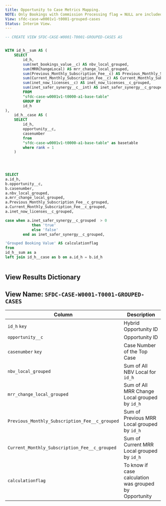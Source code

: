 ```yaml
---
title: Opportunity to Case Metrics Mapping.
NOTE: Only Bookings with Commission Processing flag = NULL are included; Only Renewal, Amendment, Transfer included in grouping. Splits are removed from Grouping (Renewal, Amendment, Transfer splits)
View: sfdc-case-w0001v1-t0001-grouped-cases
Status: Interim View.
---
```


```sql
-- CREATE VIEW SFDC-CASE-W0001-T0001-GROUPED-CASES AS


WITH id_h__sum AS (
	SELECT
		id_h,
		sum(net_bookings_value__c) AS nbv_local_grouped,
		sum(MRRChangeLocal) AS mrr_change_local_grouped,
		sum(Previous_Monthly_Subscription_Fee__c) AS Previous_Monthly_Subscription_Fee__c_grouped,
		sum(Current_Monthly_Subscription_Fee__c) AS Current_Monthly_Subscription_Fee__c_grouped,
		sum(inet_now_licenses__c) AS inet_now_licenses__c_grouped,
		sum(inet_safer_synergy__c__int) AS inet_safer_synergy__c_grouped
		FROM
		"sfdc-case-w0001v1-t0000-a1-base-table"	
		GROUP BY
		id_h
),
	id_h__case AS (
	SELECT
		id_h,
		opportunity__c,
		casenumber
		from
		"sfdc-case-w0001v1-t0000-a1-base-table" as basetable
		where rank = 1
	)

		
		

SELECT
a.id_h,
b.opportunity__c,
b.casenumber,
a.nbv_local_grouped,
a.mrr_change_local_grouped,
a.Previous_Monthly_Subscription_Fee__c_grouped,
a.Current_Monthly_Subscription_Fee__c_grouped,
a.inet_now_licenses__c_grouped,

case when a.inet_safer_synergy__c_grouped  > 0 
            then 'true'
            else 'false'
        end as inet_safer_synergy__c_grouped,

'Grouped Booking Value' AS calculationflag
from
id_h__sum as a
left join id_h__case as b on a.id_h = b.id_h
	    

```

## View Results Dictionary

## View Name: `SFDC-CASE-W0001-T0001-GROUPED-CASES`

| Column | Description |
| --- | --- |
| `id_h` `key`| Hybrid Opportunity ID |
| `opportunity__c`| Opportunity ID |
| `casenumber` `key`| Case Number of the Top Case |
| `nbv_local_grouped` | Sum of All NBV Local for `id_h` |
| `mrr_change_local_grouped` | Sum of All MRR Change Local grouped by `id_h` |
| `Previous_Monthly_Subscription_Fee__c_grouped`| Sum of Previous MRR Local grouped by `id_h` |
| `Current_Monthly_Subscription_Fee__c_grouped` | Sum of Current MRR Local grouped by `id_h` |
| `calculationflag` | To know if case calculation was grouped by Opportunity |


